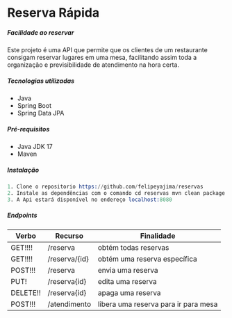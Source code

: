 # Reserva Rápida
##### _Facilidade ao reservar_

Este projeto é uma API que permite que os clientes de um restaurante consigam reservar lugares em uma mesa, facilitando assim toda a organização e previsibilidade de atendimento na hora certa.


#####  Tecnologias utilizadas
- Java
- Spring Boot
- Spring Data JPA

##### Pré-requisitos
  - Java JDK 17
- Maven

##### Instalação 
```s
1. Clone o repositorio https://github.com/felipeyajima/reservas
2. Instale as dependências com o comando cd reservas mvn clean package
3. A Api estará disponível no endereço localhost:8080
```

##### Endpoints

| Verbo | Recurso | Finalidade|
| ------ | ------ |------|
| GET!!!! | /reserva |obtém todas reservas|
| GET!!!! | /reserva/{id} |obtém uma reserva específica|
| POST!!! | /reserva|envia uma reserva|
| PUT! | /reserva{id}|edita uma reserva|
| DELETE!! | /reserva{id}|apaga uma reserva|
| POST!!! | /atendimento |libera uma reserva para ir para mesa|
